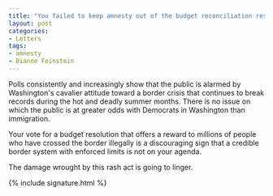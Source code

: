 ```yaml
---
title: "You failed to keep amnesty out of the budget reconciliation resolution"
layout: post
categories:
- Letters
tags:
- amnesty
- Dianne Feinstein
---
```


Polls consistently and increasingly show that the public is alarmed by Washington's cavalier attitude toward a border crisis that continues to break records during the hot and deadly summer months. There is no issue on which the public is at greater odds with Democrats in Washington than immigration.

Your vote for a budget resolution that offers a reward to millions of people who have crossed the border illegally is a discouraging sign that a credible border system with enforced limits is not on your agenda.

The damage wrought by this rash act is going to linger.

{% include signature.html %}
